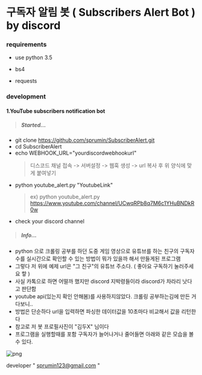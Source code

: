 # 구독자 알림 봇 ( Subscribers Alert Bot ) by discord

### requirements

- use python 3.5

- bs4
- requests



### development

#### 1.YouTube subscribers notification bot

> ##### Started...
- git clone https://github.com/sprumin/SubscriberAlert.git
- cd SubscriberAlert
- echo WEBHOOK_URL="yourdiscordwebhookurl"
  > 디스코드 채널 접속 -> 서버설정 -> 웹훅 생성 -> url 복사 후 위 양식에 맞게 붙여넣기
- python youtube_alert.py "YoutubeLink"
  > ex) python youtube_alert.py https://www.youtube.com/channel/UCwqRPb8q7M6c1YHuBNDkR0w
- check your discord channel

> ##### Info...
- python 으로 크롤링 공부를 하던 도중 게임 영상으로 유튜브를 하는 친구의 구독자수를 실시간으로 확인할 수 있는 방법이 뭐가 있을까 해서 만들게된 프로그램
- 그렇다 저 위에 예제 url은 "그 친구"의 유튜브 주소다. ( 좋아요 구독하기 눌러주세요 핳 )
- 사실 카톡으로 하면 어떨까 했지만 discord 지박령들이라 discord가 차라리 낫다고 판단함
- youtube api(있는지 확인 안해봄)를 사용하지않았다. 크롤링 공부하는김에 만든 거다보니..
- 방법은 단순하다 url을 입력하면 파싱한 데이터값을 10초마다 비교해서 값을 리턴한다
- 참고로 저 봇 프로필사진이 "김두X" 님이다
- 프로그램을 실행할때를 포함 구독자가 늘어나거나 줄어들면 아래와 같은 모습을 볼 수 있다.
  
![png](https://user-images.githubusercontent.com/23535108/46600319-c2aa4500-cb24-11e8-8e6d-19eb027a43f9.PNG)


developer " sprumin123@gmail.com "





